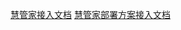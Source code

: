 <a href="DoorAccess接入文档/readme.md">慧管家接入文档</a>
<a href="app/src/main/java/com/jingxi/smartlife/pad/sdk/demo/configure/readme.md">慧管家部署方案接入文档</a>
